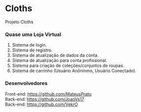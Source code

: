 # Cloths
Projeto Cloths

### Quase uma Loja Virtual

1. Sistema de login.
2. Sistema de registro.
3. Sistema de atualização de dados da conta.
5. Sistema de atualização para conta profissional.
6. Sistema para criação de coleções/conjuntos de roupas.
7. Sistema de carrinho (Usuário Anôninmo, Usuário Conectado).

### Desenvolvedores

Front-end: https://github.com/MateusPratu <br>
Back-end: https://github.com/JoaoVs17 <br>
Back-end: https://github.com/VekrO <br>
